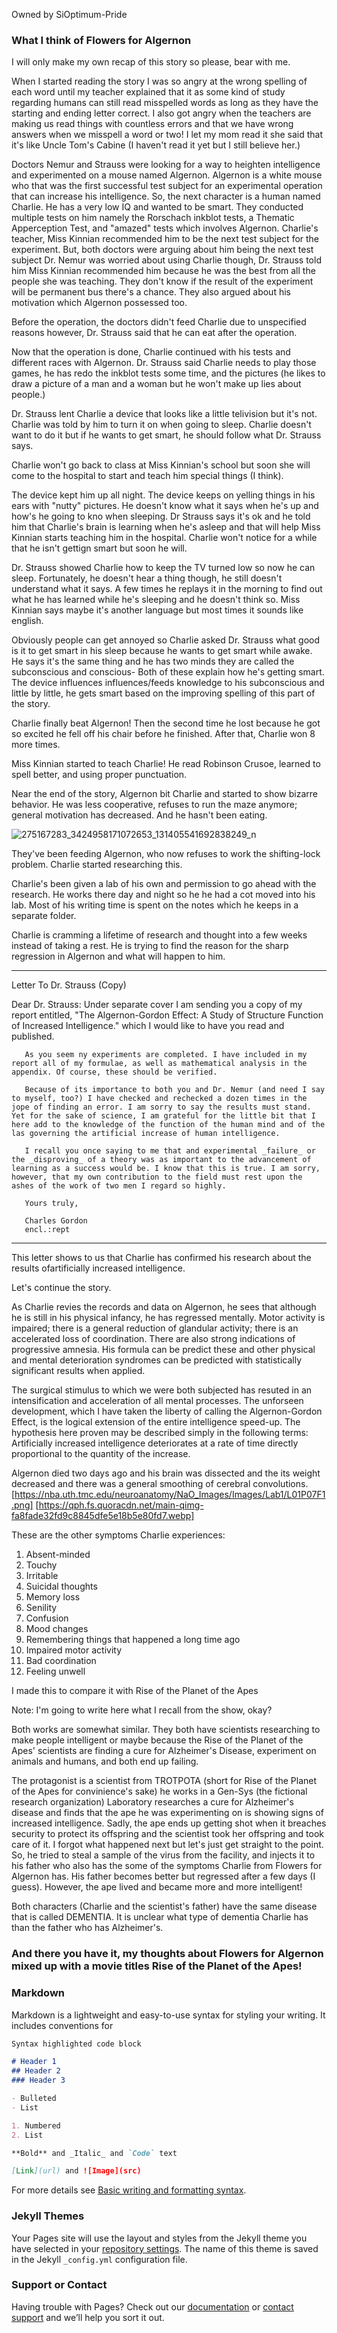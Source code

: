 Owned by SiOptimum-Pride
### What I think of Flowers for Algernon

I will only make my own recap of this story so please, bear with me.

When I started reading the story I was so angry at the wrong spelling of each word until my teacher explained that it as some kind of study regarding humans can still read misspelled words as long as they have the starting and ending letter correct.
I also got angry when the teachers are making us read things with countless errors and that we have wrong answers when we misspell a word or two!
I let my mom read it she said that it's like Uncle Tom's Cabine (I haven't read it yet but I still believe her.)

Doctors Nemur and Strauss were looking for a way to heighten intelligence and experimented on a mouse named Algernon.
Algernon is a white mouse who that was the first successful test subject for an experimental operation that can increase his intelligence.
So, the next character is a human named Charlie. He has a very low IQ and wanted to be smart. They conducted multiple tests on him namely the Rorschach inkblot tests, a Thematic Apperception Test, and "amazed" tests which involves Algernon.
Charlie's teacher, Miss Kinnian recommended him to be the next test subject for the experiment. But, both doctors were arguing about him being the next test subject Dr. Nemur was worried about using Charlie though, Dr. Strauss told him Miss Kinnian recommended him because he was the best from all the people she was teaching. They don't know if the result of the experiment will be permanent bus there's a chance. They also argued about his motivation which Algernon possessed too. 

Before the operation, the doctors didn't feed Charlie due to unspecified reasons however, Dr. Strauss said that he can eat after the operation.

Now that the operation is done, Charlie continued with his tests and different races with Algernon. Dr. Strauss said Charlie needs to play those games, he has redo the inkblot tests some time, and the pictures (he likes to draw a picture of a man and a woman but he won't make up lies about people.)

Dr. Strauss lent Charlie a device that looks like a little telivision but it's not. Charlie was told by him to turn it on when going to sleep. Charlie doesn't want to do it but if he wants to get smart, he should follow what Dr. Strauss says.

Charlie won't go back to class at Miss Kinnian's school but soon she will come to the hospital to start and teach him special things (I think).

The device kept him up all night. The device keeps on yelling things in his ears with "nutty" pictures. He doesn't know what it says when he's up and how's he going to kno when sleeping. Dr Strauss says it's ok and he told him that Charlie's brain is learning when he's asleep and that will help Miss Kinnian starts teaching him in the hospital. Charlie won't notice for a while that he isn't gettign smart but soon he will.

Dr. Strauss showed Charlie how to keep the TV turned low so now he can sleep. Fortunately, he doesn't hear a thing though, he still doesn't understand what it says. A few times he replays it in the morning to find out what he has learned while he's sleeping and he doesn't think so. Miss Kinnian says maybe it's another language but most times it sounds like english.

Obviously people can get annoyed so Charlie asked Dr. Strauss what good is it to get smart in his sleep because he wants to get smart while awake. He says it's the same thing and he has two minds they are called the subconscious and conscious- Both of these explain how he's getting smart. The device influences influences/feeds knowledge to his subconscious and little by little, he gets smart based on the improving spelling of this part of the story.

Charlie finally beat Algernon! Then the second time he lost because he got so excited he fell off his chair before he finished. After that, Charlie won 8 more times.

Miss Kinnian started to teach Charlie! He read Robinson Crusoe, learned to spell better, and using proper punctuation.

Near the end of the story, Algernon bit Charlie and started to show bizarre behavior. He was less cooperative, refuses to run the maze anymore; general motivation has decreased. And he hasn't been eating. 

![![275167283_3424958171072653_131405541692838249_n](https://user-images.githubusercontent.com/99947343/157402300-4e484224-5c44-4bb0-ab8f-c88b9fbca3f5.png)
](src)

They've been feeding Algernon, who now refuses to work the shifting-lock problem. Charlie started researching this.

Charlie's been given a lab of his own and permission to go ahead with the research. He works there day and night so he he had a cot moved into his lab. Most of his writing time is spent on the notes which he keeps in a separate folder.

Charlie is cramming a lifetime of research and thought into a few weeks instead of taking a rest. He is trying to find the reason for the sharp regression in Algernon and what will happen to him.

-----
Letter To Dr. Strauss (Copy)

Dear Dr. Strauss:
       Under separate cover I am sending you a copy of my report entitled, "The Algernon-Gordon Effect: A Study of Structure Function of Increased Intelligence." which I would like to have you read and published.
       
       As you seem ny experiments are completed. I have included in my report all of my formulae, as well as mathematical analysis in the appendix. Of course, these should be verified. 
       
       Because of its importance to both you and Dr. Nemur (and need I say to myself, too?) I have checked and rechecked a dozen times in the jope of finding an error. I am sorry to say the results must stand. Yet for the sake of science, I am grateful for the little bit that I here add to the knowledge of the function of the human mind and of the las governing the artificial increase of human intelligence.
       
       I recall you once saying to me that and experimental _failure_ or the _disproving_ of a theory was as important to the advancement of learning as a success would be. I know that this is true. I am sorry, however, that my own contribution to the field must rest upon the ashes of the work of two men I regard so highly.
       
       Yours truly,
       
       Charles Gordon
       encl.:rept
-----

This letter shows to us that Charlie has confirmed his research about the results ofartificially increased intelligence.

Let's continue the story.

As Charlie revies the records and data on Algernon, he sees that although he is still in his physical infancy, he has regressed mentally. Motor activity is impaired; there is a general reduction of glandular activity; there is an accelerated loss of coordination. There are also strong indications of progressive amnesia. His formula can be predict these and other physical and mental deterioration syndromes can be predicted with statistically significant results when applied.

The surgical stimulus to which we were both subjected has resuted in an intensification and acceleration of all mental processes. The unforseen development, which I have taken the liberty of calling the Algernon-Gordon Effect, is the logical extension of the entire intelligence speed-up. The hypothesis here proven may be described  simply in the following terms: Artificially increased intelligence deteriorates at a rate of time directly proportional to the quantity of the increase.

Algernon died two days ago and his brain was dissected and the its weight decreased and there was a general smoothing of cerebral convolutions.
[https://nba.uth.tmc.edu/neuroanatomy/NaO_Images/Images/Lab1/L01P07F1.png]
[https://qph.fs.quoracdn.net/main-qimg-fa8fade32fd9c8845dfe5e18b5e80fd7.webp]

These are the other symptoms Charlie experiences:
1. Absent-minded
2. Touchy
3. Irritable
4. Suicidal thoughts
5. Memory loss
6. Senility
7. Confusion
8. Mood changes
9. Remembering things that happened a long time ago
10. Impaired motor activity
11. Bad coordination
12. Feeling unwell


I made this to compare it with Rise of the Planet of the Apes

Note: I'm going to write here what I recall from the show, okay?

Both works are somewhat similar. They both have scientists researching to make people intelligent or maybe because the Rise of the Planet of the Apes' scientists are finding a cure for Alzheimer's Disease, experiment on animals and humans, and both end up failing.

The protagonist is a scientist from TROTPOTA (short for Rise of the Planet of the Apes for convinience's sake) he works in a Gen-Sys (the fictional research organization) Laboratory researches a cure for Alzheimer's disease and finds that the ape he was experimenting on is showing signs of increased intelligence. Sadly, the ape ends up getting shot when it breaches security to protect its offspring and the scientist took her offspring and took care of it. I forgot what happened next but let's just get straight to the point. So, he tried to steal a sample of the virus from the facility, and injects it to his father who also has the some of the symptoms Charlie from Flowers for Algernon has. His father becomes better but regressed after a few days (I guess). However, the ape lived and became more and more intelligent!

Both characters (Charlie and the scientist's father) have the same disease that is called DEMENTIA. It is unclear what type of dementia Charlie has than the father who has Alzheimer's.


### And there you have it, my thoughts about Flowers for Algernon mixed up with a movie titles Rise of the Planet of the Apes!


       
### Markdown

Markdown is a lightweight and easy-to-use syntax for styling your writing. It includes conventions for

```markdown
Syntax highlighted code block

# Header 1
## Header 2
### Header 3

- Bulleted
- List

1. Numbered
2. List

**Bold** and _Italic_ and `Code` text

[Link](url) and ![Image](src)
```

For more details see [Basic writing and formatting syntax](https://docs.github.com/en/github/writing-on-github/getting-started-with-writing-and-formatting-on-github/basic-writing-and-formatting-syntax).

### Jekyll Themes

Your Pages site will use the layout and styles from the Jekyll theme you have selected in your [repository settings](https://github.com/SiOptimum-Pride/Classified-Docs/settings/pages). The name of this theme is saved in the Jekyll `_config.yml` configuration file.

### Support or Contact

Having trouble with Pages? Check out our [documentation](https://docs.github.com/categories/github-pages-basics/) or [contact support](https://support.github.com/contact) and we’ll help you sort it out.
